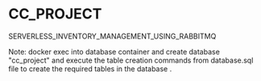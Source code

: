 # CC_PROJECT
SERVERLESS_INVENTORY_MANAGEMENT_USING_RABBITMQ

Note:
docker exec into database container and create database "cc_project" and execute the table creation commands from database.sql file to create the required tables in the database .
